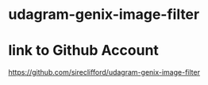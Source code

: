 # udagram-genix-image-filter

# link to Github Account
https://github.com/sireclifford/udagram-genix-image-filter
